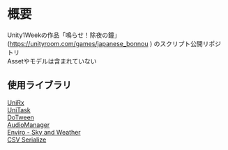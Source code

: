 # 概要
Unity1Weekの作品「鳴らせ！除夜の鐘」(https://unityroom.com/games/japanese_bonnou ) のスクリプト公開リポジトリ  
Assetやモデルは含まれていない

## 使用ライブラリ
[UniRx](https://github.com/neuecc/UniRx)  
[UniTask](https://github.com/Cysharp/UniTask)  
[DoTween](https://assetstore.unity.com/packages/tools/animation/dotween-hotween-v2-27676?locale=ja-JP)  
[AudioManager](https://github.com/kankikuchi/AudioManager)  
[Enviro - Sky and Weather](https://assetstore.unity.com/packages/tools/particles-effects/enviro-sky-and-weather-33963)  
[CSV Serialize](https://assetstore.unity.com/packages/tools/integration/csv-serialize-135763)  
